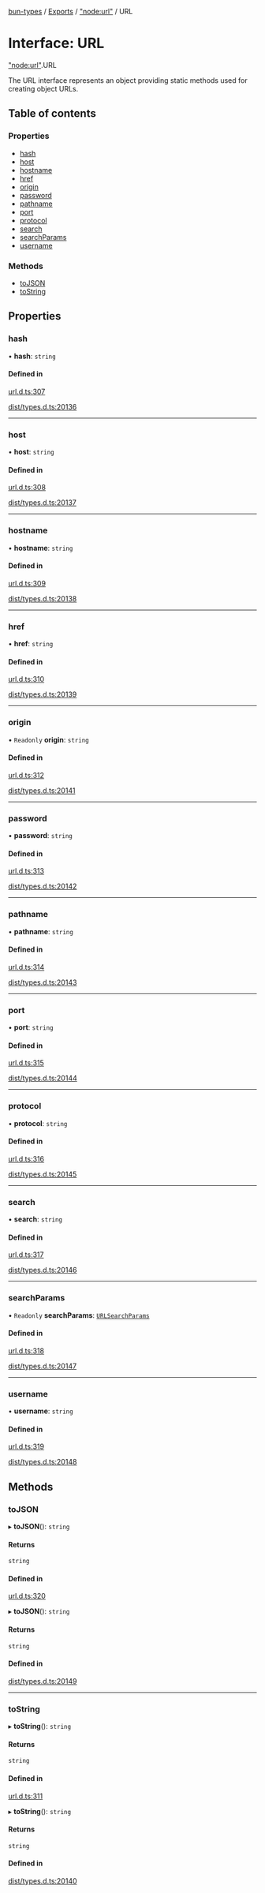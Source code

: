 [bun-types](../README.md) / [Exports](../modules.md) / ["node:url"](../modules/node_url_.md) / URL

# Interface: URL

["node:url"](../modules/node_url_.md).URL

The URL interface represents an object providing static methods used for
creating object URLs.

## Table of contents

### Properties

- [hash](node_url_.URL.md#hash)
- [host](node_url_.URL.md#host)
- [hostname](node_url_.URL.md#hostname)
- [href](node_url_.URL.md#href)
- [origin](node_url_.URL.md#origin)
- [password](node_url_.URL.md#password)
- [pathname](node_url_.URL.md#pathname)
- [port](node_url_.URL.md#port)
- [protocol](node_url_.URL.md#protocol)
- [search](node_url_.URL.md#search)
- [searchParams](node_url_.URL.md#searchparams)
- [username](node_url_.URL.md#username)

### Methods

- [toJSON](node_url_.URL.md#tojson)
- [toString](node_url_.URL.md#tostring)

## Properties

### hash

• **hash**: `string`

#### Defined in

[url.d.ts:307](https://github.com/valgaze/bun-types/blob/5e53f27/url.d.ts#L307)

[dist/types.d.ts:20136](https://github.com/valgaze/bun-types/blob/5e53f27/dist/types.d.ts#L20136)

___

### host

• **host**: `string`

#### Defined in

[url.d.ts:308](https://github.com/valgaze/bun-types/blob/5e53f27/url.d.ts#L308)

[dist/types.d.ts:20137](https://github.com/valgaze/bun-types/blob/5e53f27/dist/types.d.ts#L20137)

___

### hostname

• **hostname**: `string`

#### Defined in

[url.d.ts:309](https://github.com/valgaze/bun-types/blob/5e53f27/url.d.ts#L309)

[dist/types.d.ts:20138](https://github.com/valgaze/bun-types/blob/5e53f27/dist/types.d.ts#L20138)

___

### href

• **href**: `string`

#### Defined in

[url.d.ts:310](https://github.com/valgaze/bun-types/blob/5e53f27/url.d.ts#L310)

[dist/types.d.ts:20139](https://github.com/valgaze/bun-types/blob/5e53f27/dist/types.d.ts#L20139)

___

### origin

• `Readonly` **origin**: `string`

#### Defined in

[url.d.ts:312](https://github.com/valgaze/bun-types/blob/5e53f27/url.d.ts#L312)

[dist/types.d.ts:20141](https://github.com/valgaze/bun-types/blob/5e53f27/dist/types.d.ts#L20141)

___

### password

• **password**: `string`

#### Defined in

[url.d.ts:313](https://github.com/valgaze/bun-types/blob/5e53f27/url.d.ts#L313)

[dist/types.d.ts:20142](https://github.com/valgaze/bun-types/blob/5e53f27/dist/types.d.ts#L20142)

___

### pathname

• **pathname**: `string`

#### Defined in

[url.d.ts:314](https://github.com/valgaze/bun-types/blob/5e53f27/url.d.ts#L314)

[dist/types.d.ts:20143](https://github.com/valgaze/bun-types/blob/5e53f27/dist/types.d.ts#L20143)

___

### port

• **port**: `string`

#### Defined in

[url.d.ts:315](https://github.com/valgaze/bun-types/blob/5e53f27/url.d.ts#L315)

[dist/types.d.ts:20144](https://github.com/valgaze/bun-types/blob/5e53f27/dist/types.d.ts#L20144)

___

### protocol

• **protocol**: `string`

#### Defined in

[url.d.ts:316](https://github.com/valgaze/bun-types/blob/5e53f27/url.d.ts#L316)

[dist/types.d.ts:20145](https://github.com/valgaze/bun-types/blob/5e53f27/dist/types.d.ts#L20145)

___

### search

• **search**: `string`

#### Defined in

[url.d.ts:317](https://github.com/valgaze/bun-types/blob/5e53f27/url.d.ts#L317)

[dist/types.d.ts:20146](https://github.com/valgaze/bun-types/blob/5e53f27/dist/types.d.ts#L20146)

___

### searchParams

• `Readonly` **searchParams**: [`URLSearchParams`](url_.URLSearchParams.md)

#### Defined in

[url.d.ts:318](https://github.com/valgaze/bun-types/blob/5e53f27/url.d.ts#L318)

[dist/types.d.ts:20147](https://github.com/valgaze/bun-types/blob/5e53f27/dist/types.d.ts#L20147)

___

### username

• **username**: `string`

#### Defined in

[url.d.ts:319](https://github.com/valgaze/bun-types/blob/5e53f27/url.d.ts#L319)

[dist/types.d.ts:20148](https://github.com/valgaze/bun-types/blob/5e53f27/dist/types.d.ts#L20148)

## Methods

### toJSON

▸ **toJSON**(): `string`

#### Returns

`string`

#### Defined in

[url.d.ts:320](https://github.com/valgaze/bun-types/blob/5e53f27/url.d.ts#L320)

▸ **toJSON**(): `string`

#### Returns

`string`

#### Defined in

[dist/types.d.ts:20149](https://github.com/valgaze/bun-types/blob/5e53f27/dist/types.d.ts#L20149)

___

### toString

▸ **toString**(): `string`

#### Returns

`string`

#### Defined in

[url.d.ts:311](https://github.com/valgaze/bun-types/blob/5e53f27/url.d.ts#L311)

▸ **toString**(): `string`

#### Returns

`string`

#### Defined in

[dist/types.d.ts:20140](https://github.com/valgaze/bun-types/blob/5e53f27/dist/types.d.ts#L20140)
